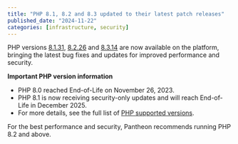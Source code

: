 ```yaml
---
title: "PHP 8.1, 8.2 and 8.3 updated to their latest patch releases"
published_date: "2024-11-22"
categories: [infrastructure, security]
---
```

PHP versions [8.1.31](https://www.php.net/ChangeLog-8.php#8.1.31), [8.2.26](https://www.php.net/ChangeLog-8.php#8.2.26) and [8.3.14](https://www.php.net/ChangeLog-8.php#8.3.14) are now available on the platform, bringing the latest bug fixes and updates for improved performance and security.

**Important PHP version information**

* PHP 8.0 reached End-of-Life on November 26, 2023.
* PHP 8.1 is now receiving security-only updates and will reach End-of-Life in December 2025. 
* For more details, see the full list of [PHP supported versions](https://www.php.net/supported-versions.php).

For the best performance and security, Pantheon recommends running PHP 8.2 and above.
